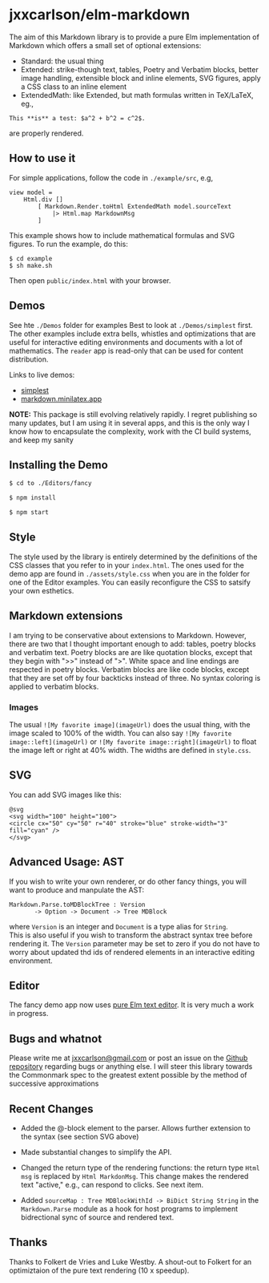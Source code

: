 
# jxxcarlson/elm-markdown


The aim of this Markdown library is
to provide a pure Elm implementation of Markdown
which offers a small set of optional extensions:

- Standard: the usual thing
- Extended: strike-though text, tables, Poetry and Verbatim blocks, 
better image handling, extensible block and inline elements,
SVG figures, apply a CSS class to an inline element
- ExtendedMath: like Extended, but math formulas written in
TeX/LaTeX, eg.,
```
This **is** a test: $a^2 + b^2 = c^2$.
```
are properly rendered.


## How to use it


For simple applications, follow the code in `./example/src`, e.g,

```
view model =
    Html.div []
        [ Markdown.Render.toHtml ExtendedMath model.sourceText
            |> Html.map MarkdownMsg
        ]
```

This example shows how to include mathematical
formulas and SVG figures.  To run the example, do this:

```
$ cd example
$ sh make.sh
```

Then open `public/index.html` with your browser.


## Demos

See hte `./Demos` folder for examples
Best to look at `./Demos/simplest` first.  
The other examples
include extra bells, whistles and optimizations
that are useful for interactive editing environments
and documents with a lot of mathematics.  The `reader`
app is read-only that can be used for content distribution.

Links to live demos:

- [simplest](https://jxxcarlson.github.io/app/mathMarkdownLive/)
- [markdown.minilatex.app](https://markdown.minilatex.app)


**NOTE:** This package is still evolving relatively rapidly.  I regret
publishing so many updates, but I am using it in several apps, and this
is the only way I know how to encapsulate the complexity, work
 with the CI build systems, and keep my sanity

## Installing the Demo

```bash
$ cd to ./Editors/fancy

$ npm install

$ npm start
```

## Style

The style used by the library is entirely determined by the
definitions of the CSS classes that you refer to in your
`index.html`.  The ones used for the demo app are found
in `./assets/style.css` when you are in the folder
for one of the Editor examples.
You can easily reconfigure the CSS to satsify your
own esthetics.


## Markdown extensions

I am trying to be conservative about extensions to
Markdown.  However, there are two that I thought
important enough to add: tables, poetry blocks and verbatim text.
Poetry blocks are
are like quotation blocks, except that they begin
with ">>" instead of ">".  White space and line endings are respected
in poetry blocks.  Verbatim blocks are like code blocks,
except that they are set off by four backticks instead of
three.  No syntax coloring is applied to verbatim blocks.

### Images

The usual `![My favorite image](imageUrl)` does the usual thing, with the image 
scaled to 100% of the width. You can 
also say `![My favorite image::left](imageUrl)` or 
`![My favorite image::right](imageUrl)` to float the image left or right at 
40% width. The widths are defined in `style.css`.

## SVG

You can add SVG images like this:

```
@svg
<svg width="100" height="100">
<circle cx="50" cy="50" r="40" stroke="blue" stroke-width="3" fill="cyan" />
</svg>
```

## Advanced Usage: AST

If you 
wish to write your own renderer, or do other fancy things,
you will want to produce and manpulate the AST:

```
Markdown.Parse.toMDBlockTree : Version 
       -> Option -> Document -> Tree MDBlock
```

where `Version` is an integer and `Document` is a type alias for `String`.  
This is also useful if you wish to transform the abstract syntax tree before 
rendering it. The `Version` parameter may be set to zero if you do not
have to worry about updated thd ids of rendered elements in an interactive 
editing environment.



## Editor

The fancy demo app now uses [pure Elm text editor](https://package.elm-lang.org/packages/jxxcarlson/elm-text-editor/latest/).
It is very much a work in progress. 

## Bugs and whatnot

Please write me at jxxcarlson@gmail.com or post an
issue on the [Github repository](https://github.com/jxxcarlson/elm-markdown)
regarding bugs or anything else. I will steer
this library towards the Commonmark spec to the greatest
extent possible by the method of successive approximations


## Recent Changes

- Added the @-block element to the parser.  Allows further
extension to the syntax (see section SVG above)

-  Made substantial changes to simplify the API.

- Changed the return type of the rendering functions: the return type 
`Html  msg` is replaced by `Html MarkdonMsg`. This change
 makes the rendered text "active," e.g., can respond to clicks.
 See next item.
 
- Added `sourceMap : Tree MDBlockWithId -> BiDict String String` in the 
`Markdown.Parse` module as a hook for host programs to implement 
bidrectional sync of source and rendered text. 



## Thanks

Thanks to Folkert de Vries and Luke Westby.  A shout-out
to Folkert for an optimiztaion of the pure text 
rendering (10 x speedup).

